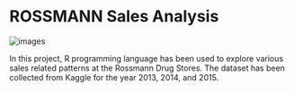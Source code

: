 # ROSSMANN Sales Analysis

![images](https://user-images.githubusercontent.com/39716074/40747779-30809da0-6413-11e8-9c4e-ea2db0d29b9e.png)

In this project, R programming language has been used to explore various sales related patterns at the Rossmann Drug Stores. The dataset has been collected from Kaggle for the year 2013, 2014, and 2015.
